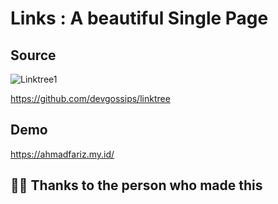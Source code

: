 # Links : A beautiful Single Page

## Source

![Linktree1](https://user-images.githubusercontent.com/56096045/143330165-ff0cf7ef-ecce-45f9-803e-8cb2416bf1f8.png)

https://github.com/devgossips/linktree

## Demo

https://ahmadfariz.my.id/

## 🙏🏽 Thanks to the person who made this